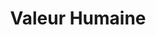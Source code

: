 ---
layout: blog_by_tag
title: 'Valeur Humaine'
tag: valeur-humaine
permalink: /blog/tag/valeur-humaine/
---